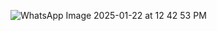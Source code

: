 ![WhatsApp Image 2025-01-22 at 12 42 53 PM](https://github.com/user-attachments/assets/96b00628-dc46-450b-a5c5-85e7b4dea644)
